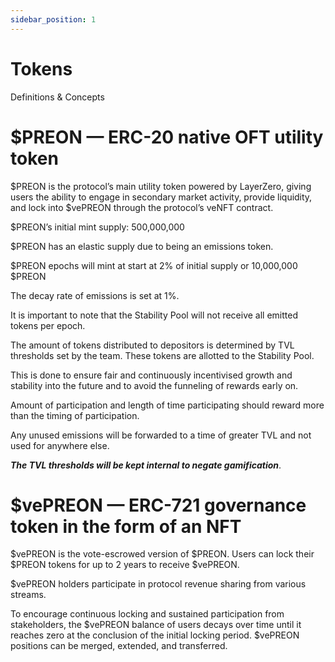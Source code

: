 ```yaml
---
sidebar_position: 1
---
```


# Tokens

Definitions & Concepts

# $PREON — ERC-20 native OFT utility token

$PREON is the protocol’s main utility token powered by LayerZero, giving users the ability to engage in secondary market activity, provide liquidity, and lock into $vePREON through the protocol’s veNFT contract.

$PREON’s initial mint supply: 500,000,000

$PREON has an elastic supply due to being an emissions token.

$PREON epochs will mint at start at 2% of initial supply or 10,000,000 $PREON 

The decay rate of emissions is set at 1%.

It is important to note that the Stability Pool will not receive all emitted tokens per epoch. 

The amount of tokens distributed to depositors is determined by TVL thresholds set by the team. These tokens are allotted to the Stability Pool. 

This is done to ensure fair and continuously incentivised growth and stability into the future and to avoid the funneling of rewards early on.  

Amount of participation and length of time participating should reward more than the timing of participation.  

Any unused emissions will be forwarded to a time of greater TVL and not used for anywhere else. 

***The TVL thresholds will be kept internal to negate gamification***.



# $vePREON — ERC-721 governance token in the form of an NFT

$vePREON is the vote-escrowed version of $PREON. Users can lock their $PREON tokens for up to 2 years to receive $vePREON.

$vePREON holders participate in protocol revenue sharing from various streams.

To encourage continuous locking and sustained participation from stakeholders, the $vePREON balance of users decays over time until it reaches zero at the conclusion of the initial locking period. $vePREON positions can be merged, extended, and transferred.
